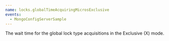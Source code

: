 ```yaml
---
name: locks.globalTimeAcquiringMicrosExclusive
events:
  - MongoConfigServerSample
---
```


The wait time for the global lock type acquisitions in the Exclusive (X) mode.